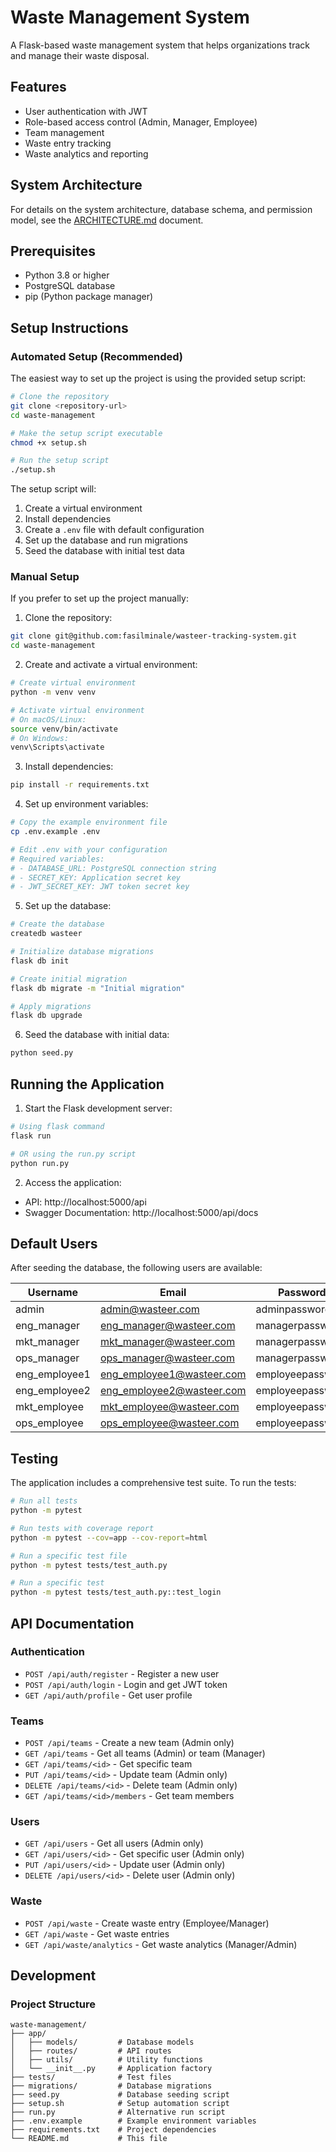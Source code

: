 # Waste Management System

A Flask-based waste management system that helps organizations track and manage their waste disposal.

## Features

- User authentication with JWT
- Role-based access control (Admin, Manager, Employee)
- Team management
- Waste entry tracking
- Waste analytics and reporting

## System Architecture

For details on the system architecture, database schema, and permission model, see the [ARCHITECTURE.md](ARCHITECTURE.md) document.

## Prerequisites

- Python 3.8 or higher
- PostgreSQL database
- pip (Python package manager)

## Setup Instructions

### Automated Setup (Recommended)

The easiest way to set up the project is using the provided setup script:

```bash
# Clone the repository
git clone <repository-url>
cd waste-management

# Make the setup script executable
chmod +x setup.sh

# Run the setup script
./setup.sh
```

The setup script will:
1. Create a virtual environment
2. Install dependencies
3. Create a `.env` file with default configuration
4. Set up the database and run migrations
5. Seed the database with initial test data

### Manual Setup

If you prefer to set up the project manually:

1. Clone the repository:
```bash
git clone git@github.com:fasilminale/wasteer-tracking-system.git
cd waste-management
```

2. Create and activate a virtual environment:
```bash
# Create virtual environment
python -m venv venv

# Activate virtual environment
# On macOS/Linux:
source venv/bin/activate
# On Windows:
venv\Scripts\activate
```

3. Install dependencies:
```bash
pip install -r requirements.txt
```

4. Set up environment variables:
```bash
# Copy the example environment file
cp .env.example .env

# Edit .env with your configuration
# Required variables:
# - DATABASE_URL: PostgreSQL connection string
# - SECRET_KEY: Application secret key
# - JWT_SECRET_KEY: JWT token secret key
```

5. Set up the database:
```bash
# Create the database
createdb wasteer

# Initialize database migrations
flask db init

# Create initial migration
flask db migrate -m "Initial migration"

# Apply migrations
flask db upgrade
```

6. Seed the database with initial data:
```bash
python seed.py
```

## Running the Application

1. Start the Flask development server:
```bash
# Using flask command
flask run

# OR using the run.py script
python run.py
```

2. Access the application:
- API: http://localhost:5000/api
- Swagger Documentation: http://localhost:5000/api/docs

## Default Users

After seeding the database, the following users are available:

| Username     | Email                  | Password        | Role     | Team        |
|--------------|------------------------|-----------------|----------|-------------|
| admin        | admin@wasteer.com      | adminpassword   | Admin    | None        |
| eng_manager  | eng_manager@wasteer.com| managerpassword | Manager  | Engineering |
| mkt_manager  | mkt_manager@wasteer.com| managerpassword | Manager  | Marketing   |
| ops_manager  | ops_manager@wasteer.com| managerpassword | Manager  | Operations  |
| eng_employee1| eng_employee1@wasteer.com| employeepassword | Employee | Engineering |
| eng_employee2| eng_employee2@wasteer.com| employeepassword | Employee | Engineering |
| mkt_employee | mkt_employee@wasteer.com| employeepassword | Employee | Marketing   |
| ops_employee | ops_employee@wasteer.com| employeepassword | Employee | Operations  |

## Testing

The application includes a comprehensive test suite. To run the tests:

```bash
# Run all tests
python -m pytest

# Run tests with coverage report
python -m pytest --cov=app --cov-report=html

# Run a specific test file
python -m pytest tests/test_auth.py

# Run a specific test
python -m pytest tests/test_auth.py::test_login
```


## API Documentation

### Authentication

- `POST /api/auth/register` - Register a new user
- `POST /api/auth/login` - Login and get JWT token
- `GET /api/auth/profile` - Get user profile

### Teams

- `POST /api/teams` - Create a new team (Admin only)
- `GET /api/teams` - Get all teams (Admin) or team (Manager)
- `GET /api/teams/<id>` - Get specific team
- `PUT /api/teams/<id>` - Update team (Admin only)
- `DELETE /api/teams/<id>` - Delete team (Admin only)
- `GET /api/teams/<id>/members` - Get team members

### Users

- `GET /api/users` - Get all users (Admin only)
- `GET /api/users/<id>` - Get specific user (Admin only)
- `PUT /api/users/<id>` - Update user (Admin only)
- `DELETE /api/users/<id>` - Delete user (Admin only)

### Waste

- `POST /api/waste` - Create waste entry (Employee/Manager)
- `GET /api/waste` - Get waste entries
- `GET /api/waste/analytics` - Get waste analytics (Manager/Admin)

## Development

### Project Structure

```
waste-management/
├── app/
│   ├── models/         # Database models
│   ├── routes/         # API routes
│   ├── utils/          # Utility functions
│   └── __init__.py     # Application factory
├── tests/              # Test files
├── migrations/         # Database migrations
├── seed.py             # Database seeding script
├── setup.sh            # Setup automation script
├── run.py              # Alternative run script
├── .env.example        # Example environment variables
├── requirements.txt    # Project dependencies
└── README.md           # This file
```
